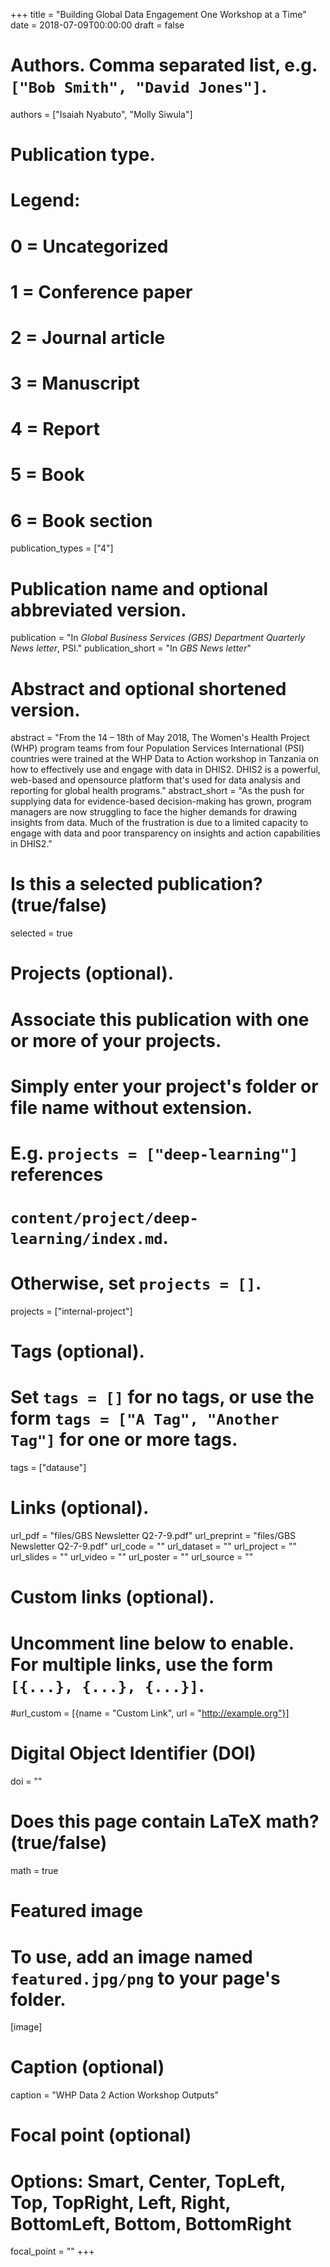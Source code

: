 +++
title = "Building Global Data Engagement One Workshop at a Time"
date = 2018-07-09T00:00:00
draft = false

# Authors. Comma separated list, e.g. `["Bob Smith", "David Jones"]`.
authors = ["Isaiah Nyabuto", "Molly Siwula"]

# Publication type.
# Legend:
# 0 = Uncategorized
# 1 = Conference paper
# 2 = Journal article
# 3 = Manuscript
# 4 = Report
# 5 = Book
# 6 = Book section
publication_types = ["4"]

# Publication name and optional abbreviated version.
publication = "In *Global Business Services (GBS) Department Quarterly News letter*, PSI."
publication_short = "In *GBS News letter*"

# Abstract and optional shortened version.
abstract = "From the 14 – 18th of May 2018, The Women's Health Project (WHP) program teams from four Population Services International (PSI) countries were trained at the WHP Data to Action workshop in Tanzania on how to effectively use and engage with data in DHIS2. DHIS2 is a powerful, web-based and opensource platform that's used for data analysis and reporting for global health programs."
abstract_short = "As the push for supplying data for evidence-based decision-making has grown, program managers are now struggling to face the higher demands for drawing insights from data. Much of the frustration is due to a limited capacity to engage with data and poor transparency on insights and action capabilities in DHIS2."

# Is this a selected publication? (true/false)
selected = true

# Projects (optional).
#   Associate this publication with one or more of your projects.
#   Simply enter your project's folder or file name without extension.
#   E.g. `projects = ["deep-learning"]` references 
#   `content/project/deep-learning/index.md`.
#   Otherwise, set `projects = []`.
projects = ["internal-project"]

# Tags (optional).
#   Set `tags = []` for no tags, or use the form `tags = ["A Tag", "Another Tag"]` for one or more tags.
tags = ["datause"]

# Links (optional).
url_pdf = "files/GBS Newsletter Q2-7-9.pdf"
url_preprint = "files/GBS Newsletter Q2-7-9.pdf"
url_code = ""
url_dataset = ""
url_project = ""
url_slides = ""
url_video = ""
url_poster = ""
url_source = ""

# Custom links (optional).
#   Uncomment line below to enable. For multiple links, use the form `[{...}, {...}, {...}]`.
#url_custom = [{name = "Custom Link", url = "http://example.org"}]

# Digital Object Identifier (DOI)
doi = ""

# Does this page contain LaTeX math? (true/false)
math = true

# Featured image
# To use, add an image named `featured.jpg/png` to your page's folder. 
[image]
  # Caption (optional)
  caption = "WHP Data 2 Action Workshop Outputs"

  # Focal point (optional)
  # Options: Smart, Center, TopLeft, Top, TopRight, Left, Right, BottomLeft, Bottom, BottomRight
  focal_point = ""
+++

